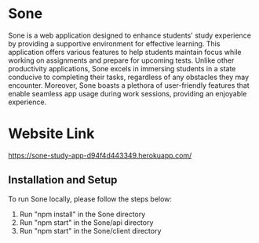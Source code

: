 # Sone

Sone is a web application designed to enhance students' study experience by providing a supportive environment for effective learning. This application offers various features to help students maintain focus while working on assignments and prepare for upcoming tests. Unlike other productivity applications, Sone excels in immersing students in a state conducive to completing their tasks, regardless of any obstacles they may encounter. Moreover, Sone boasts a plethora of user-friendly features that enable seamless app usage during work sessions, providing an enjoyable experience.

# Website Link
https://sone-study-app-d94f4d443349.herokuapp.com/

## Installation and Setup

To run Sone locally, please follow the steps below:

1. Run "npm install" in the Sone directory
2. Run "npm start" in the Sone/api directory
3. Run "npm start" in the Sone/client directory
